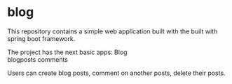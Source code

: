 # blog
This repository contains a simple web application built with the built with spring boot framework.

The project has the next basic apps:
Blog  
blogposts 
comments

Users can create blog posts, comment on another posts, delete their posts. 

